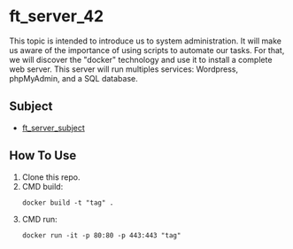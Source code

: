 # ft_server_42
This topic is intended to introduce us to system administration. It will make us aware of the importance of using scripts to automate our tasks. For that, we will discover the "docker" technology and use it to install a complete web server. This server will run multiples services: Wordpress, phpMyAdmin, and a SQL database.

## Subject
+ [ft_server_subject](/ft_server_subject.pdf)

## How To Use
1. Clone this repo.
2. CMD build:
    ```
    docker build -t "tag" . 
    ```
3. CMD run:
    ```
    docker run -it -p 80:80 -p 443:443 "tag" 
    ```
